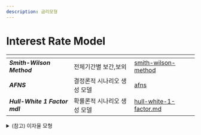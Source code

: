 ```yaml
---
description: 금리모형
---
```


# Interest Rate Model

<table data-view="cards"><thead><tr><th></th><th></th><th data-hidden data-card-target data-type="content-ref"></th></tr></thead><tbody><tr><td><em><strong>Smith-Wilson Method</strong></em> </td><td>전체기간별 보간,보외 </td><td><a href="smith-wilson-method/">smith-wilson-method</a></td></tr><tr><td><em><strong>AFNS</strong></em> </td><td>결정론적 시나리오 생성 모델</td><td><a href="afns/">afns</a></td></tr><tr><td><em><strong>Hull-White 1 Factor mdl</strong></em></td><td>확률론적 시나리오 생성 모델 </td><td><a href="hull-white-1-factor.md">hull-white-1-factor.md</a></td></tr></tbody></table>

<details>

<summary>(참고) 이자율 모형</summary>

* **Equilibrium Models ; 균형모형** : 과거 데이터를 기반으로 시간의 경과에 따른 시장의 전반적인 형태를 관찰하여 미래에 실현 가능한 금리시나리오를 산출하는 방법임. Stress test, VaR 등 계산하기 위한 모형. Vasicek, CIR 모형 등&#x20;
  * **Vasicek (1977)** : $$dr(t) = \alpha [\theta - r(t)]dt +\sigma dz$$
    * $$r(t)$$는 정규분포를 따르며 음의 이자율이 발생하는 경우가 있음. -> Expected Vasicek&#x20;
    * 이자율 수준에 상관없이 변동성이 일정.
    * 모수는 회귀강도, 목표금리, 변동성 3가지로 구분됨.
    * 모수 추정은 closed form&#x20;
  * **CIR ; Cox, Ingersoll & Roll (1985) :** $$dr(t) = \alpha(\theta - r(t))dt  +sigma \sqrt{r(t)}dz, 2\alpha \sigma > \sigma^2$$
    * 위 모형에서 제약조건 $$2\alpha \sigma > \sigma^2$$을 만족시키면 항상 양의 이자율을 가지며, 금리가 증가하면 변동성도 증가함.&#x20;
    * 이자율은 Non-Central Chi-Squared 분포를 따르며, 모수는 수치적 방법을 통해 추정.&#x20;



* **No Arbitrage Models ; 무차익모형 :** 위험중립측도 기반, 현재의 시장정보(이자율 기간구조) 와 일치시켜 채권가격을 평가하는 모형. 시장에서 주어진 정보를 입력변수로 활용하여 모델을 통해 산출된 자산가격과 실제 시장에서 거래되는 자산의 가격이 일치하도록 설계함으써 장외파생상품 등 거래시장이 활발하지 않은 자산의 공정가격을 산출하기 위한 모형임. Hull-White , Black-Karasinski 등
  * &#x20;**Hull-White(1990)** : $$dr_t = \alpha (\theta(t)-r_t)dt + \sigma dZ$$
    * $$r(t)$$는 정규분포를 따르며, 음의 이자율이 발생할 수 있음.&#x20;
    * 이자율 수준에 상관없이 변동성이 일정
    * Vasicek 모형을 현재 수익률곡선에 적합시킬 수 있도록 수정한 모형&#x20;
  * **Black-Karasinski**  : $$dr_t = \alpha r_t (ln \theta(t) - ln r_t) dt + \sigma r_t dZ$$ ( $$dr_t = r_t(\eta_t - \alpha ln r_t)dt + \sigma r_t dZ$$ )
    * Hull-White 모형의 단점인 음의 이자율이 발생하지 않도록 이자율에 로그함수를 사용한 모형&#x20;
    * 이자율은 로그노말 분포를 따르며, 채권가격 및 스왑션 가격을 해석적인 방법으로 결정하기 어렵고, 해찾기 등을 통해서 산출해야 함.&#x20;

</details>
